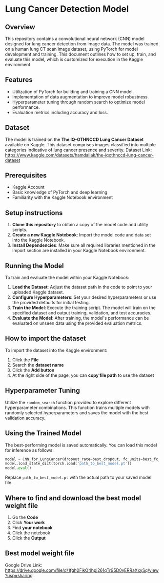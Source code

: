 # Lung Cancer Detection Model

## Overview
This repository contains a convolutional neural network (CNN) model designed for lung cancer detection from image data. The model was trained on a human lung CT scan image dataset, using PyTorch for model development and training. This document outlines how to set up, train, and evaluate this model, which is customized for execution in the Kaggle environment.

## Features
- Utilization of PyTorch for building and training a CNN model.
- Implementation of data augmentation to improve model robustness.
- Hyperparameter tuning through random search to optimize model performance.
- Evaluation metrics including accuracy and loss.

## Dataset
The model is trained on the **The IQ-OTHNCCD Lung Cancer Dataset** available on Kaggle. This dataset comprises images classified into multiple categories indicative of lung cancer presence and severity.
Dataset Link: https://www.kaggle.com/datasets/hamdallak/the-iqothnccd-lung-cancer-dataset

## Prerequisites
- Kaggle Account
- Basic knowledge of PyTorch and deep learning
- Familiarity with the Kaggle Notebook environment

## Setup instructions
1. **Clone this repository** to obtain a copy of the model code and utility scripts.
2. **Create a new Kaggle Notebook**: Import the model code and data set into the Kaggle Notebook.
3. **Install Dependencies**: Make sure all required libraries mentioned in the import section are installed in your Kaggle Notebook environment.

## Running the Model
To train and evaluate the model within your Kaggle Notebook:
1. **Load the Dataset**: Adjust the dataset path in the code to point to your uploaded Kaggle dataset.
2. **Configure Hyperparameters**: Set your desired hyperparameters or use the provided defaults for initial testing.
3. **Train the Model**: Execute the training script. The model will train on the specified dataset and output training, validation, and test accuracies.
4. **Evaluate the Model**: After training, the model's performance can be evaluated on unseen data using the provided evaluation metrics.

## How to import the dataset
To import the dataset into the Kaggle environment:
1. Click the **File**
2. Search the **dataset name**
3. Click the **Add button**
4. At the right side of the page, you can **copy file path** to use the dataset

## Hyperparameter Tuning
Utilize the `random_search` function provided to explore different hyperparameter combinations. This function trains multiple models with randomly selected hyperparameters and saves the model with the best validation accuracy.

## Using the Trained Model
The best-performing model is saved automatically. You can load this model for inference as follows:
```python
model = CNN_for_LungCancer(dropout_rate=best_dropout, fc_units=best_fc_units)
model.load_state_dict(torch.load('path_to_best_model.pt'))
model.eval()
```
Replace `path_to_best_model.pt` with the actual path to your saved model file.

## Where to find and download the best model weight file
1. Go the **Code**
2. Click **Your work**
3. Find **your notebook**
4. Click the notebook
5. Click the **Output**

## Best model weight file
Google Drive Link: https://drive.google.com/file/d/1fgh0FikO4hpj261qTr95D0yERRaXxySq/view?usp=sharing
